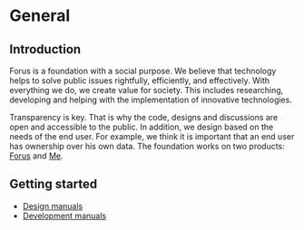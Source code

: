 # General

## Introduction

Forus is a foundation with a social purpose. We believe that technology helps to solve public issues rightfully, efficiently, and effectively. With everything we do, we create value for society. This includes researching, developing and helping with the implementation of innovative technologies.

Transparency is key. That is why the code, designs and discussions are open and accessible to the public. In addition, we design based on the needs of the end user. For example, we think it is important that an end user has ownership over his own data. The foundation works on two products: [Forus](https://github.com/teamforus/forus) and [Me](https://github.com/teamforus/me).

## Getting started

* [Design manuals](https://github.com/teamforus/general/tree/develop/manuals/design)
* [Development manuals](https://github.com/teamforus/general/tree/develop/manuals/development)
